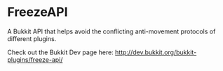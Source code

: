 FreezeAPI
=========

A Bukkit API that helps avoid the conflicting anti-movement protocols of different plugins.

Check out the Bukkit Dev page here: http://dev.bukkit.org/bukkit-plugins/freeze-api/

